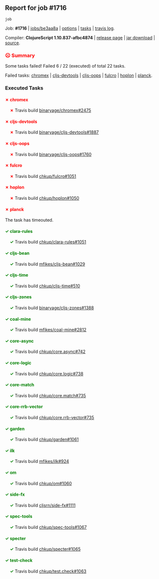 ## Report for job #1716
```
job
```


Job: **#1716** | [jobs/be3aa8a](https://github.com/cljs-oss/canary/commit/be3aa8a86f5fda15cc225db49441a08a18eda8de) | [options](options.edn) | [tasks](tasks.edn) | [travis log](https://travis-ci.org/cljs-oss/canary/builds/762715489).

Compiler: **ClojureScript 1.10.837-afbc4874** | [release page](https://github.com/cljs-oss/canary/releases/tag/r1.10.837-afbc4874) | [jar download](https://github.com/cljs-oss/canary/releases/download/r1.10.837-afbc4874/clojurescript-1.10.837-afbc4874.jar) | [source](https://github.com/clojure/clojurescript/commit/afbc4874518e26b800386ba2927fa532b2df7d90).

### <b style='color:red'>☹ Summary</b>

Some tasks failed! Failed 6 / 22 (executed) of total 22 tasks.

Failed tasks: [chromex](#-chromex) | [cljs-devtools](#-cljs-devtools) | [cljs-oops](#-cljs-oops) | [fulcro](#-fulcro) | [hoplon](#-hoplon) | [planck](#-planck).

### Executed Tasks

#### <b style='color:red'>&#x2717; chromex</b>
&nbsp;&nbsp;&nbsp;&nbsp;<b style='color:red'>&#x2717;</b> Travis build [binaryage/chromex#2475](https://travis-ci.org/binaryage/chromex/builds/762715678)<br>

#### <b style='color:red'>&#x2717; cljs-devtools</b>
&nbsp;&nbsp;&nbsp;&nbsp;<b style='color:red'>&#x2717;</b> Travis build [binaryage/cljs-devtools#1887](https://travis-ci.org/binaryage/cljs-devtools/builds/762715684)<br>

#### <b style='color:red'>&#x2717; cljs-oops</b>
&nbsp;&nbsp;&nbsp;&nbsp;<b style='color:red'>&#x2717;</b> Travis build [binaryage/cljs-oops#1760](https://travis-ci.org/binaryage/cljs-oops/builds/762715686)<br>

#### <b style='color:red'>&#x2717; fulcro</b>
&nbsp;&nbsp;&nbsp;&nbsp;<b style='color:red'>&#x2717;</b> Travis build [chkup/fulcro#1051](https://travis-ci.org/chkup/fulcro/builds/762715713)<br>

#### <b style='color:red'>&#x2717; hoplon</b>
&nbsp;&nbsp;&nbsp;&nbsp;<b style='color:red'>&#x2717;</b> Travis build [chkup/hoplon#1050](https://travis-ci.org/chkup/hoplon/builds/762715717)<br>

#### <b style='color:red'>&#x2717; planck</b>
The task has timeouted.

#### <b style='color:green'>&#x2713; clara-rules</b>
&nbsp;&nbsp;&nbsp;&nbsp;<b style='color:green'>&#x2713;</b> Travis build [chkup/clara-rules#1051](https://travis-ci.org/chkup/clara-rules/builds/762715680)<br>

#### <b style='color:green'>&#x2713; cljs-bean</b>
&nbsp;&nbsp;&nbsp;&nbsp;<b style='color:green'>&#x2713;</b> Travis build [mfikes/cljs-bean#1029](https://travis-ci.org/mfikes/cljs-bean/builds/762715682)<br>

#### <b style='color:green'>&#x2713; cljs-time</b>
&nbsp;&nbsp;&nbsp;&nbsp;<b style='color:green'>&#x2713;</b> Travis build [chkup/cljs-time#510](https://travis-ci.org/chkup/cljs-time/builds/762715692)<br>

#### <b style='color:green'>&#x2713; cljs-zones</b>
&nbsp;&nbsp;&nbsp;&nbsp;<b style='color:green'>&#x2713;</b> Travis build [binaryage/cljs-zones#1388](https://travis-ci.org/binaryage/cljs-zones/builds/762715695)<br>

#### <b style='color:green'>&#x2713; coal-mine</b>
&nbsp;&nbsp;&nbsp;&nbsp;<b style='color:green'>&#x2713;</b> Travis build [mfikes/coal-mine#2812](https://travis-ci.org/mfikes/coal-mine/builds/762715697)<br>

#### <b style='color:green'>&#x2713; core-async</b>
&nbsp;&nbsp;&nbsp;&nbsp;<b style='color:green'>&#x2713;</b> Travis build [chkup/core.async#742](https://travis-ci.org/chkup/core.async/builds/762715703)<br>

#### <b style='color:green'>&#x2713; core-logic</b>
&nbsp;&nbsp;&nbsp;&nbsp;<b style='color:green'>&#x2713;</b> Travis build [chkup/core.logic#738](https://travis-ci.org/chkup/core.logic/builds/762715705)<br>

#### <b style='color:green'>&#x2713; core-match</b>
&nbsp;&nbsp;&nbsp;&nbsp;<b style='color:green'>&#x2713;</b> Travis build [chkup/core.match#735](https://travis-ci.org/chkup/core.match/builds/762715707)<br>

#### <b style='color:green'>&#x2713; core-rrb-vector</b>
&nbsp;&nbsp;&nbsp;&nbsp;<b style='color:green'>&#x2713;</b> Travis build [chkup/core.rrb-vector#735](https://travis-ci.org/chkup/core.rrb-vector/builds/762715709)<br>

#### <b style='color:green'>&#x2713; garden</b>
&nbsp;&nbsp;&nbsp;&nbsp;<b style='color:green'>&#x2713;</b> Travis build [chkup/garden#1061](https://travis-ci.org/chkup/garden/builds/762715711)<br>

#### <b style='color:green'>&#x2713; ilk</b>
&nbsp;&nbsp;&nbsp;&nbsp;<b style='color:green'>&#x2713;</b> Travis build [mfikes/ilk#924](https://travis-ci.org/mfikes/ilk/builds/762715715)<br>

#### <b style='color:green'>&#x2713; om</b>
&nbsp;&nbsp;&nbsp;&nbsp;<b style='color:green'>&#x2713;</b> Travis build [chkup/om#1060](https://travis-ci.org/chkup/om/builds/762715723)<br>

#### <b style='color:green'>&#x2713; side-fx</b>
&nbsp;&nbsp;&nbsp;&nbsp;<b style='color:green'>&#x2713;</b> Travis build [cljsrn/side-fx#1111](https://travis-ci.org/cljsrn/side-fx/builds/762715759)<br>

#### <b style='color:green'>&#x2713; spec-tools</b>
&nbsp;&nbsp;&nbsp;&nbsp;<b style='color:green'>&#x2713;</b> Travis build [chkup/spec-tools#1067](https://travis-ci.org/chkup/spec-tools/builds/762715744)<br>

#### <b style='color:green'>&#x2713; specter</b>
&nbsp;&nbsp;&nbsp;&nbsp;<b style='color:green'>&#x2713;</b> Travis build [chkup/specter#1065](https://travis-ci.org/chkup/specter/builds/762715755)<br>

#### <b style='color:green'>&#x2713; test-check</b>
&nbsp;&nbsp;&nbsp;&nbsp;<b style='color:green'>&#x2713;</b> Travis build [chkup/test.check#1063](https://travis-ci.org/chkup/test.check/builds/762715719)<br>